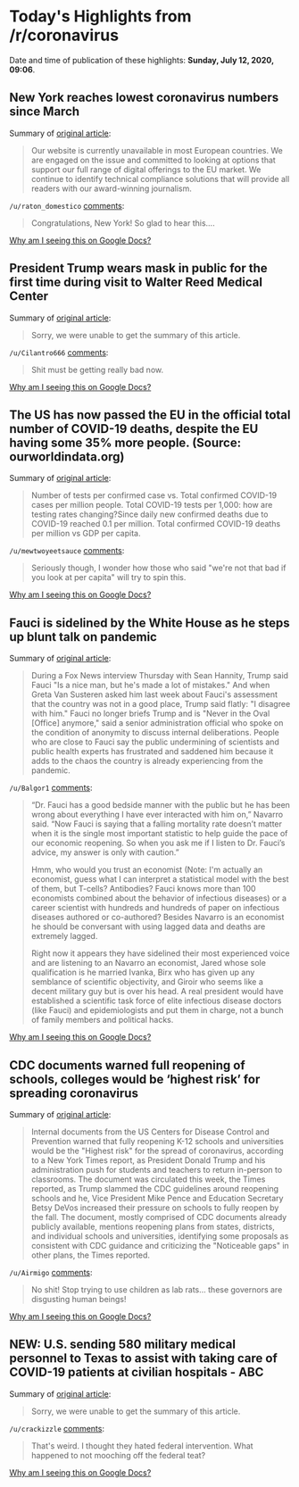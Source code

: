 # Today's Highlights from /r/coronavirus

Date and time of publication of these highlights: **Sunday, July 12, 2020, 09:06**.

## New York reaches lowest coronavirus numbers since March

Summary of [original article](https://www.nydailynews.com/new-york/ny-cuomo-covid-numbers-20200711-twmfyaaxh5f4bm3wtyly2atvom-story.html):

> Our website is currently unavailable in most European countries. We are engaged on the issue and committed to looking at options that support our full range of digital offerings to the EU market. We continue to identify technical compliance solutions that will provide all readers with our award-winning journalism.

`/u/raton_domestico` [comments](https://www.reddit.com/r/Coronavirus/comments/hpue3l/new_york_reaches_lowest_coronavirus_numbers_since/):

> Congratulations, New York! So glad to hear this....

[Why am I seeing this on Google Docs?](https://docs.google.com/document/d/1Dc6We63vOXIZsc0op-Bt4abqkYjXzOigalQqFxmvvbM/edit?usp=sharing)

## President Trump wears mask in public for the first time during visit to Walter Reed Medical Center

Summary of [original article](https://twitter.com/bnodesk/status/1282068536731611142?s=21):

> Sorry, we were unable to get the summary of this article.

`/u/Cilantro666` [comments](https://www.reddit.com/r/Coronavirus/comments/hpihwu/president_trump_wears_mask_in_public_for_the/):

> Shit must be getting really bad now.

[Why am I seeing this on Google Docs?](https://docs.google.com/document/d/1Dc6We63vOXIZsc0op-Bt4abqkYjXzOigalQqFxmvvbM/edit?usp=sharing)

## The US has now passed the EU in the official total number of COVID-19 deaths, despite the EU having some 35% more people. (Source: ourworldindata.org)

Summary of [original article](https://ourworldindata.org/grapher/total-deaths-covid-19?country=European%20Union~USA):

> Number of tests per confirmed case vs. Total confirmed COVID-19 cases per million people. Total COVID-19 tests per 1,000: how are testing rates changing?Since daily new confirmed deaths due to COVID-19 reached 0.1 per million. Total confirmed COVID-19 deaths per million vs GDP per capita.

`/u/mewtwoyeetsauce` [comments](https://www.reddit.com/r/Coronavirus/comments/hptfw7/the_us_has_now_passed_the_eu_in_the_official/):

> Seriously though, I wonder how those who said "we're not that bad if you look at per capita" will try to spin this.

[Why am I seeing this on Google Docs?](https://docs.google.com/document/d/1Dc6We63vOXIZsc0op-Bt4abqkYjXzOigalQqFxmvvbM/edit?usp=sharing)

## Fauci is sidelined by the White House as he steps up blunt talk on pandemic

Summary of [original article](https://www.washingtonpost.com/politics/2020/07/11/fauci-trump-coronavirus/):

> During a Fox News interview Thursday with Sean Hannity, Trump said Fauci "Is a nice man, but he's made a lot of mistakes." And when Greta Van Susteren asked him last week about Fauci's assessment that the country was not in a good place, Trump said flatly: "I disagree with him." Fauci no longer briefs Trump and is "Never in the Oval [Office] anymore," said a senior administration official who spoke on the condition of anonymity to discuss internal deliberations. People who are close to Fauci say the public undermining of scientists and public health experts has frustrated and saddened him because it adds to the chaos the country is already experiencing from the pandemic.

`/u/Balgor1` [comments](https://www.reddit.com/r/Coronavirus/comments/hpkfif/fauci_is_sidelined_by_the_white_house_as_he_steps/):

> “Dr. Fauci has a good bedside manner with the public but he has been wrong about everything I have ever interacted with him on,” Navarro said. “Now Fauci is saying that a falling mortality rate doesn’t matter when it is the single most important statistic to help guide the pace of our economic reopening. So when you ask me if I listen to Dr. Fauci’s advice, my answer is only with caution.”
> 
> Hmm, who would you trust an economist (Note: I'm actually an economist, guess what I can interpret a statistical model with the best of them, but T-cells?  Antibodies?  Fauci knows more than 100 economists combined about the behavior of infectious diseases) or a career scientist with hundreds and hundreds of paper on infectious diseases authored or co-authored?  Besides Navarro is an economist he should be conversant with using lagged data and deaths are extremely lagged.
> 
> Right now it appears they have sidelined their most experienced voice and are listening to an Navarro an economist, Jared whose sole qualification is he married Ivanka, Birx who has given up any semblance of scientific objectivity, and Giroir who seems like a decent military guy but is over his head.  A real president would have established a scientific task force of elite infectious disease doctors (like Fauci) and epidemiologists and put them in charge, not a bunch of family members and political hacks.

[Why am I seeing this on Google Docs?](https://docs.google.com/document/d/1Dc6We63vOXIZsc0op-Bt4abqkYjXzOigalQqFxmvvbM/edit?usp=sharing)

## CDC documents warned full reopening of schools, colleges would be ‘highest risk’ for spreading coronavirus

Summary of [original article](https://ktla.com/news/nationworld/cdc-documents-warned-full-reopening-of-schools-colleges-would-be-highest-risk-for-spreading-coronavirus-nyt/):

> Internal documents from the US Centers for Disease Control and Prevention warned that fully reopening K-12 schools and universities would be the "Highest risk" for the spread of coronavirus, according to a New York Times report, as President Donald Trump and his administration push for students and teachers to return in-person to classrooms. The document was circulated this week, the Times reported, as Trump slammed the CDC guidelines around reopening schools and he, Vice President Mike Pence and Education Secretary Betsy DeVos increased their pressure on schools to fully reopen by the fall. The document, mostly comprised of CDC documents already publicly available, mentions reopening plans from states, districts, and individual schools and universities, identifying some proposals as consistent with CDC guidance and criticizing the "Noticeable gaps" in other plans, the Times reported.

`/u/Airmigo` [comments](https://www.reddit.com/r/Coronavirus/comments/hpku5b/cdc_documents_warned_full_reopening_of_schools/):

> No shit! Stop trying to use children as lab rats... these governors are disgusting human beings!

[Why am I seeing this on Google Docs?](https://docs.google.com/document/d/1Dc6We63vOXIZsc0op-Bt4abqkYjXzOigalQqFxmvvbM/edit?usp=sharing)

## NEW: U.S. sending 580 military medical personnel to Texas to assist with taking care of COVID-19 patients at civilian hospitals - ABC

Summary of [original article](https://twitter.com/BNODesk/status/1282182681040740353?s=19):

> Sorry, we were unable to get the summary of this article.

`/u/crackizzle` [comments](https://www.reddit.com/r/Coronavirus/comments/hpp33s/new_us_sending_580_military_medical_personnel_to/):

> That's weird. I thought they hated federal intervention. What happened to not mooching off the federal teat?

[Why am I seeing this on Google Docs?](https://docs.google.com/document/d/1Dc6We63vOXIZsc0op-Bt4abqkYjXzOigalQqFxmvvbM/edit?usp=sharing)

